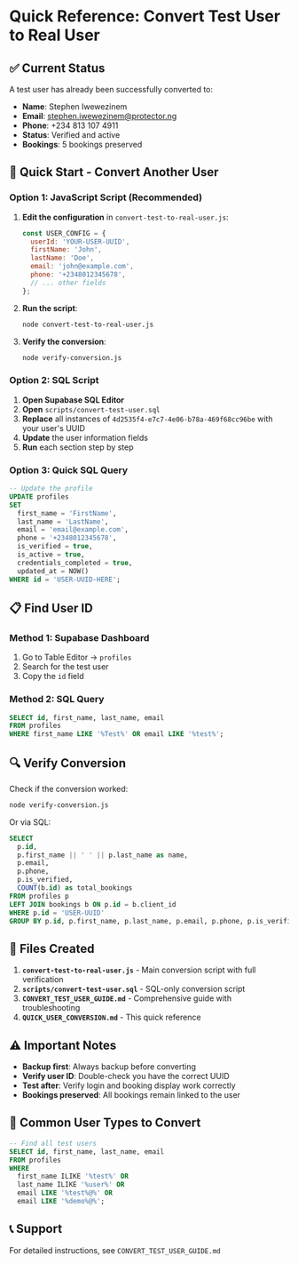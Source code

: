# Quick Reference: Convert Test User to Real User

## ✅ Current Status

A test user has already been successfully converted to:
- **Name**: Stephen Iwewezinem
- **Email**: stephen.iwewezinem@protector.ng
- **Phone**: +234 813 107 4911
- **Status**: Verified and active
- **Bookings**: 5 bookings preserved

## 🚀 Quick Start - Convert Another User

### Option 1: JavaScript Script (Recommended)

1. **Edit the configuration** in `convert-test-to-real-user.js`:
   ```javascript
   const USER_CONFIG = {
     userId: 'YOUR-USER-UUID',
     firstName: 'John',
     lastName: 'Doe',
     email: 'john@example.com',
     phone: '+2348012345678',
     // ... other fields
   };
   ```

2. **Run the script**:
   ```bash
   node convert-test-to-real-user.js
   ```

3. **Verify the conversion**:
   ```bash
   node verify-conversion.js
   ```

### Option 2: SQL Script

1. **Open Supabase SQL Editor**
2. **Open** `scripts/convert-test-user.sql`
3. **Replace** all instances of `4d2535f4-e7c7-4e06-b78a-469f68cc96be` with your user's UUID
4. **Update** the user information fields
5. **Run** each section step by step

### Option 3: Quick SQL Query

```sql
-- Update the profile
UPDATE profiles
SET 
  first_name = 'FirstName',
  last_name = 'LastName',
  email = 'email@example.com',
  phone = '+2348012345678',
  is_verified = true,
  is_active = true,
  credentials_completed = true,
  updated_at = NOW()
WHERE id = 'USER-UUID-HERE';
```

## 📋 Find User ID

### Method 1: Supabase Dashboard
1. Go to Table Editor → `profiles`
2. Search for the test user
3. Copy the `id` field

### Method 2: SQL Query
```sql
SELECT id, first_name, last_name, email 
FROM profiles 
WHERE first_name LIKE '%Test%' OR email LIKE '%test%';
```

## 🔍 Verify Conversion

Check if the conversion worked:

```bash
node verify-conversion.js
```

Or via SQL:
```sql
SELECT 
  p.id,
  p.first_name || ' ' || p.last_name as name,
  p.email,
  p.phone,
  p.is_verified,
  COUNT(b.id) as total_bookings
FROM profiles p
LEFT JOIN bookings b ON p.id = b.client_id
WHERE p.id = 'USER-UUID'
GROUP BY p.id, p.first_name, p.last_name, p.email, p.phone, p.is_verified;
```

## 📁 Files Created

1. **`convert-test-to-real-user.js`** - Main conversion script with full verification
2. **`scripts/convert-test-user.sql`** - SQL-only conversion script
3. **`CONVERT_TEST_USER_GUIDE.md`** - Comprehensive guide with troubleshooting
4. **`QUICK_USER_CONVERSION.md`** - This quick reference

## ⚠️ Important Notes

- **Backup first**: Always backup before converting
- **Verify user ID**: Double-check you have the correct UUID
- **Test after**: Verify login and booking display work correctly
- **Bookings preserved**: All bookings remain linked to the user

## 🔧 Common User Types to Convert

```sql
-- Find all test users
SELECT id, first_name, last_name, email 
FROM profiles 
WHERE 
  first_name ILIKE '%test%' OR 
  last_name ILIKE '%user%' OR 
  email LIKE '%test%@%' OR
  email LIKE '%demo%@%';
```

## 📞 Support

For detailed instructions, see `CONVERT_TEST_USER_GUIDE.md`

